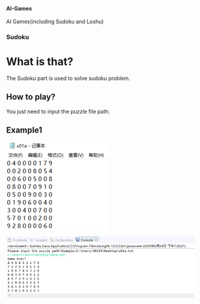 #### AI-Games
AI Games(including Sudoku and Loshu)

### Sudoku
# What is that?
The Sudoku part is used to solve sudoku problem.

## How to play?
You just need to input the puzzle file path.

## Example1

![image](https://github.com/BiaoChen0217/AI-Games/blob/master/s01as.png)

![image](https://github.com/BiaoChen0217/AI-Games/blob/master/solve.png)
